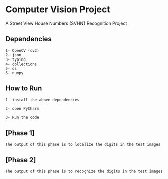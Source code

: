 # Computer Vision Project

A Street View House Numbers (SVHN) Recognition Project

## Dependencies
```
1- OpenCV (cv2)
2- json
3- typing
4- collections
5- os
6- numpy
```

## How to Run
 ```
1- install the above dependencies

2- open PyCharm

3- Run the code
```

## [Phase 1]
```
The output of this phase is to localize the digits in the test images
```

## [Phase 2]
```
The output of this phase is to recognize the digits in the test images
```

